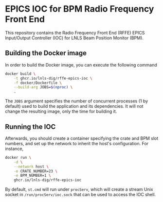 # EPICS IOC for BPM Radio Frequency Front End

This repository contains the Radio Frequency Front End (RFFE) EPICS Input/Output
Controller (IOC) for LNLS Beam Position Monitor (BPM).

## Building the Docker image

In order to build the Docker image, you can execute the following command

```bash
docker build \
    -t ghcr.io/lnls-dig/rffe-epics-ioc \
    -f docker/Dockerfile \
    --build-arg JOBS=$(nproc) \
    .
```

The `JOBS` argument specifies the number of concurrent processes (1 by default)
used to build the application and its dependencies. It will not change the
resulting image, only the time for building it.

## Running the IOC

Afterwards, you should create a container specifying the crate and BPM slot
numbers, and set up the network to inherit the host's configuration. For
instance,

```bash
docker run \
    -d \
    --network host \
    -e CRATE_NUMBER=23 \
    -e BPM_NUMBER=1 \
    ghcr.io/lnls-dig/rffe-epics-ioc
```

By default, `st.cmd` will run under `procServ`, which will create a stream Unix
socket in `/run/procServ/ioc.sock` that can be used to access the IOC shell.
